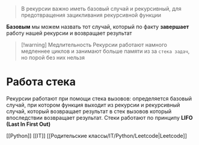 > В рекурсии важно иметь базовый случай и рекурсивный, для предотвращения зацикливания рекурсивной функции

**Базовым** мы можем назвать тот случай, который по факту **завершает** работу нашей рекурсии и возвращает результат

>[!warning] Медлительность
>Рекурсии работают намного медленнее циклов и занимают больше памяти из за `стека задач`, но порой без них нельзя

# Работа стека

Рекурсии работают при помощи стека вызовов: определяется базовый случай, при котором функция выходит из рекурсии и рекурсивный случай, который возвращает результат в стек вызовов который впоследствии возвращает результат. Стеки работают по принципу **LIFO (Last In First Out)**

[[Python]] [[IT]] [[Родительские классы/IT/Python/Leetcode|Leetcode]]

